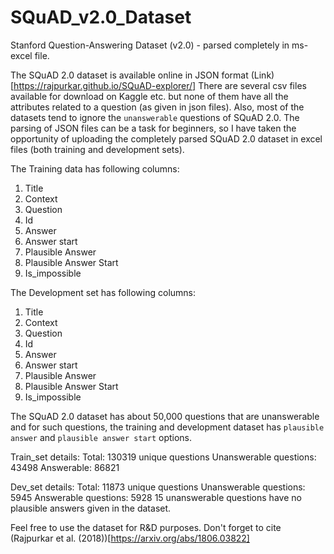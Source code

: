 # SQuAD_v2.0_Dataset
Stanford Question-Answering Dataset (v2.0) - parsed completely in ms-excel file.


The SQuAD 2.0 dataset is available online in JSON format (Link)[https://rajpurkar.github.io/SQuAD-explorer/]
There are several csv files available for download on Kaggle etc. but none of them have all the attributes related to a question (as given in json files). Also, most of the datasets tend to ignore the `unanswerable` questions of SQuAD 2.0. The parsing of JSON files can be a task for beginners, so I have taken the opportunity of uploading the completely parsed SQuAD 2.0 dataset in excel files (both training and development sets). 

The Training data has following columns:

1. Title
2. Context
3. Question
4. Id
5. Answer
6. Answer start
7. Plausible Answer
8. Plausible Answer Start
9. Is_impossible

The Development set has following columns:

1. Title
2. Context
3. Question
4. Id
5. Answer
6. Answer start
7. Plausible Answer
8. Plausible Answer Start
9. Is_impossible

The SQuAD 2.0 dataset has about 50,000 questions that are unanswerable and for such questions, the training and development dataset has `plausible answer` and `plausible answer start` options.

Train_set details:
  Total: 130319 unique questions
  Unanswerable questions: 43498
  Answerable: 86821

Dev_set details:
  Total: 11873 unique questions
  Unanswerable questions: 5945
  Answerable questions: 5928
  15 unanswerable questions have no plausible answers given in the dataset.

Feel free to use the dataset for R&D purposes. Don't forget to cite (Rajpurkar et al. (2018))[https://arxiv.org/abs/1806.03822] 
